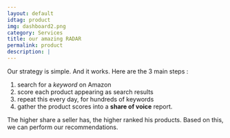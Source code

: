 ```yaml
---
layout: default
idtag: product
img: dashboard2.png
category: Services
title: our amazing RADAR
permalink: product
description: |
---
```


Our strategy is simple. And it works. Here are the 3 main steps :

1. search for a _keyword_ on Amazon
2. score each product appearing as search results
3. repeat this every day, for hundreds of keywords
4. gather the product scores into a **share of voice** report.

The higher share a seller has, the higher ranked his products. Based on this, we can perform our recommendations.
